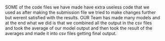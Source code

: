 SOME of the code files we have made have extra useless code that we used as after making the submission file we tried to make changes further but werent satisfied with the results.
OUR Team has made many models and at the end what we did is that we combined all the output in the csv files and took the average of our model output and then took the result of the averages and made it into csv files getting final output.
